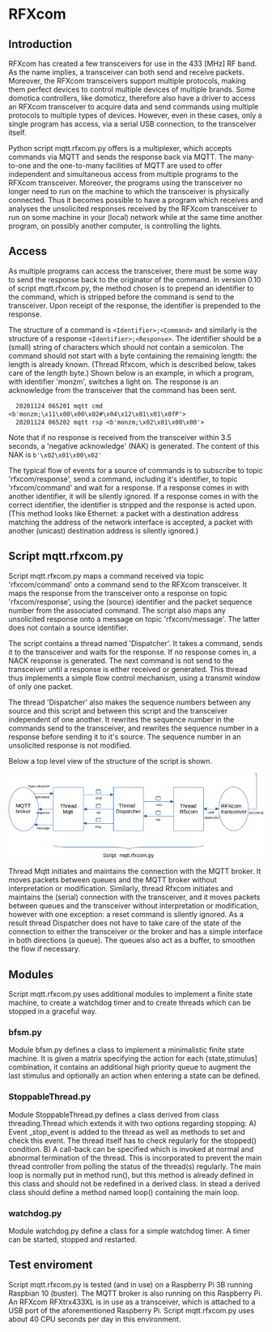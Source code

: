 # RFXcom

## Introduction
RFXcom has created a few transceivers for use in the 433 [MHz] RF band. As the name implies, a transceiver can both send and receive packets. Moreover, the RFXcom transceivers support multiple protocols, making them perfect devices to control multiple devices of multiple brands. Some domotica controllers, like domoticz, therefore also have a driver to access an RFXcom transceiver to acquire data and send commands using multiple protocols to multiple types of devices. However, even in these cases, only a single program has access, via a serial USB connection, to the transceiver itself.

Python script mqtt.rfxcom.py offers is a multiplexer, which accepts commands via MQTT and sends the response back via MQTT. The many-to-one and the one-to-many facilities of MQTT are used to offer independent and simultaneous access from multiple programs to the RFXcom transceiver. Moreover, the programs using the transceiver no longer need to run on the machine to which the transceiver is physically connected. Thus it becomes possible to have a program which receives and analyses the unsolicited responses received by the RFXcom transceiver to run on some machine in your (local) network while at the same time another program, on possibly another computer, is controlling the lights.

## Access
As multiple programs can access the transceiver, there must be some way to send the response back to the originator of the command. In version 0.10 of script mqtt.rfxcom.py, the method chosen is to prepend an identifier to the command, which is stripped before the command is send to the transceiver. Upon receipt of the response, the identifier is prepended to the response.

The structure of a command is `<Identifier>;<Command>` and similarly is the structure of a response `<Identifier>;<Response>`. The identifier should be a (small) string of characters which should not contain a semicolon. The command should not start with a byte containing the remaining length: the length is already known. (Thread Rfxcom, which is described below, takes care of the length byte.) Shown below is an example, in which a program, with identifier 'monzm', switches a light on. The response is an acknowledge from the transceiver that the command has been sent.

```
  20201124 065201 mqtt cmd <b'monzm;\x11\x00\x00\x02#\x04\x12\x01\x01\x0fP'>
  20201124 065202 mqtt rsp <b'monzm;\x02\x01\x00\x00'>
```

Note that if no response is received from the transceiver within 3.5 seconds, a 'negative acknowledge' (NAK) is generated. The content of this NAK is `b'\x02\x01\x00\x02'`

The typical flow of events for a source of commands is to subscribe to topic 'rfxcom/response', send a command, including it's identifier, to topic 'rfxcom/command' and wait for a response. If a response comes in with another identifier, it will be silently ignored. If a response comes in with the correct identifier, the identifier is stripped and the response is acted upon. (This method looks like Ethernet: a packet with a destination address matching the address of the network interface is accepted, a packet with another (unicast) destination address is silently ignored.)

## Script mqtt.rfxcom.py
Script mqtt.rfxcom.py maps a command received via topic 'rfxcom/command' onto a command send to the RFXcom transceiver. It maps the response from the transceiver onto a response on topic 'rfxcom/response', using the (source) identifier and the packet sequence number from the associated command. The script also maps any unsolicited response onto a message on topic 'rfxcom/message'. The latter does not contain a source identifier.

The script contains a thread named 'Dispatcher'. It takes a command, sends it to the transceiver and waits for the response. If no response comes in, a NACK response is generated. The next command is not send to the transceiver until a response is either received or generated. This thread thus implements a simple flow control mechanism, using a transmit window of only one packet.

The thread 'Dispatcher' also makes the sequence numbers between any source and this script and between this script and the transceiver independent of one another. It rewrites the sequence number in the commands send to the transceiver, and rewrites the sequence number in a response before sending it to it's source. The sequence number in an unsolicited response is not modified.

Below a top level view of the structure of the script is shown.

<img src="https://github.com/wnelis/RFXcom/blob/main/docs/tlad.png" >

Thread Mqtt initiates and maintains the connection with the MQTT broker. It moves packets between queues and the MQTT broker without interpretation or modification. Similarly, thread Rfxcom initiates and maintains the (serial) connection with the transceiver, and it moves packets between queues and the transceiver without interpretation or modification, however with one exception: a reset command is silently ignored. As a result thread Dispatcher does not have to take care of the state of the connection to either the transceiver or the broker and has a simple interface in both directions (a queue). The queues also act as a buffer, to smoothen the flow if necessary. 

## Modules
Script mqtt.rfxcom.py uses additional modules to implement a finite state machine, to create a watchdog timer and to create threads which can be stopped in a graceful way.

### bfsm.py
Module bfsm.py defines a class to implement a minimalistic finite state machine. It is given a matrix specifying the action for each {state,stimulus] combination, it contains an additional high priority queue to augment the last stimulus and optionally an action when entering a state can be defined.

### StoppableThread.py
Module StoppableThread.py defines a class derived from class threading.Thread which extends it with two options regarding stopping:
 A) Event _stop_event is added to the thread as well as methods to set and check this event. The thread itself has to check regularly for the stopped() condition.
 B) A call-back can be specified which is invoked at normal and abnormal termination of the thread. This is incorporated to prevent the main thread controller from polling the status of the thread(s) regularly.
The main loop is normally put in method run(), but this method is already defined in this class and should not be redefined in a derived class. In stead a derived class should define a method named loop() containing the main loop.

### watchdog.py
Module watchdog.py define a class for a simple watchdog timer. A timer can be started, stopped and restarted.

## Test enviroment
Script mqtt.rfxcom.py is tested (and in use) on a Raspberry Pi 3B running Raspbian 10 (buster). The MQTT broker is also running on this Raspberry Pi. An RFXcom RFXtrx433XL is in use as a transceiver, which is attached to a USB port of the aforementioned Raspberry Pi. Script mqtt.rfxcom.py uses about 40 CPU seconds per day in this environment.

